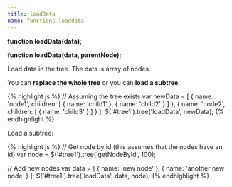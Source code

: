 ```yaml
---
title: loadData
name: functions-loaddata
---
```


**function loadData(data);**

**function loadData(data, parentNode);**

Load data in the tree. The data is array of nodes.

You can **replace the whole tree** or you can **load a subtree**.

{% highlight js %}
// Assuming the tree exists
var newData = [
    {
        name: 'node1',
        children: [
            { name: 'child1' },
            { name: 'child2' }
        ]
    },
    {
        name: 'node2',
        children: [
            { name: 'child3' }
        ]
    }
];
$('#tree1').tree('loadData', newData);
{% endhighlight %}

Load a subtree:

{% highlight js %}
// Get node by id (this assumes that the nodes have an id)
var node = $('#tree1').tree('getNodeById', 100);

// Add new nodes
var data = [
    { name: 'new node' },
    { name: 'another new node' }
];
$('#tree1').tree('loadData', data, node);
{% endhighlight %}
